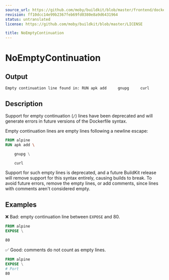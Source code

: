 ```yaml
---
source_url: https://github.com/moby/buildkit/blob/master/frontend/dockerfile/linter/docs/NoEmptyContinuation.md
revision: ff10dcc14e99b2367feb69fd0380e8a9d6431964
status: untranslated
license: https://github.com/moby/buildkit/blob/master/LICENSE

title: NoEmptyContinuation
---
```


# NoEmptyContinuation

## Output

```text
Empty continuation line found in: RUN apk add     gnupg     curl
```

## Description

Support for empty continuation (`/`) lines have been deprecated and will
generate errors in future versions of the Dockerfile syntax.

Empty continuation lines are empty lines following a newline escape:

```dockerfile
FROM alpine
RUN apk add \

    gnupg \

    curl
```

Support for such empty lines is deprecated, and a future BuildKit release will
remove support for this syntax entirely, causing builds to break. To avoid
future errors, remove the empty lines, or add comments, since lines with
comments aren't considered empty.

## Examples

❌ Bad: empty continuation line between `EXPOSE` and 80.

```dockerfile
FROM alpine
EXPOSE \

80
```

✅ Good: comments do not count as empty lines.

```dockerfile
FROM alpine
EXPOSE \
# Port
80
```
